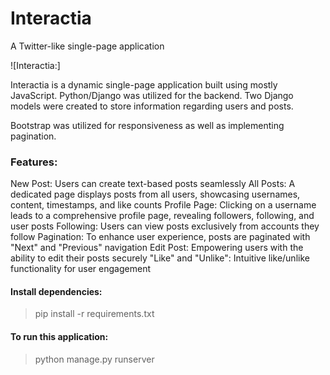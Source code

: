 # Interactia
A Twitter-like single-page application

![Interactia:]

Interactia is a dynamic single-page application built using mostly JavaScript. Python/Django was utilized for the backend. Two Django models were created to store information regarding users and posts.

Bootstrap was utilized for responsiveness as well as implementing pagination.

### Features:
New Post: Users can create text-based posts seamlessly
All Posts: A dedicated page displays posts from all users, showcasing usernames, content, timestamps, and like counts
Profile Page: Clicking on a username leads to a comprehensive profile page, revealing followers, following, and user posts
Following: Users can view posts exclusively from accounts they follow
Pagination: To enhance user experience, posts are paginated with "Next" and "Previous" navigation
Edit Post: Empowering users with the ability to edit their posts securely
"Like" and "Unlike": Intuitive like/unlike functionality for user engagement

#### Install dependencies:
>pip install -r requirements.txt

#### To run this application:
>python manage.py runserver
